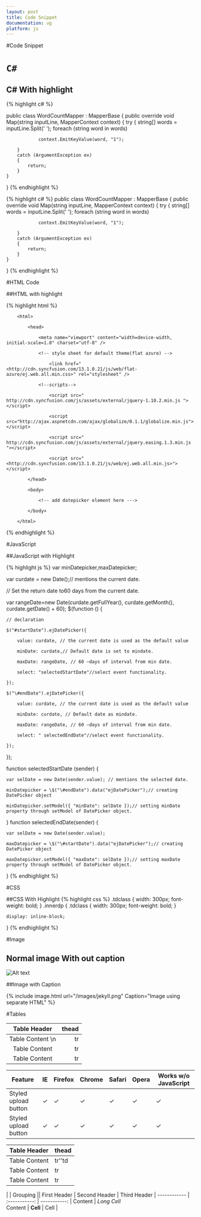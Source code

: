 ```yaml
---
layout: post
title: Code Snippet
documentation: ug
platform: js
---
```


#Code Snippet

# `C#`

## C# With highlight

{% highlight c#  %}


public class WordCountMapper : MapperBase
{
	public override void Map(string inputLine, MapperContext context)
	{
		try
		{
			string[] words = inputLine.Split(' ');
			foreach (string word in words)
			
				context.EmitKeyValue(word, "1");
				
		}
		catch (ArgumentException ex)
		{
			return;
		}
	}
}
{% endhighlight %} 

{% highlight c#  %}
public class WordCountMapper : MapperBase
{
	public override void Map(string inputLine, MapperContext context)
	{
		try
		{
			string[] words = inputLine.Split(' ');
			foreach (string word in words)
			
				context.EmitKeyValue(word, "1");
				
		}
		catch (ArgumentException ex)
		{
			return;
		}
	}
}
{% endhighlight %} 

#HTML Code

##HTML with highlight

{% highlight html  %}
<!DOCTYPE html>

		<html>

			<head>

				<meta name="viewport" content="width=device-width, initial-scale=1.0" charset="utf-8" />

				<!-- style sheet for default theme(flat azure) -->

					<link href="<http://cdn.syncfusion.com/13.1.0.21/js/web/flat-azure/ej.web.all.min.css>" rel="stylesheet" />

				<!--scripts-->
			
					<script src=" http://cdn.syncfusion.com/js/assets/external/jquery-1.10.2.min.js "></script>

					<script src="http://ajax.aspnetcdn.com/ajax/globalize/0.1.1/globalize.min.js"></script>

					<script src=" http://cdn.syncfusion.com/js/assets/external/jquery.easing.1.3.min.js "></script>

					<script src="<http://cdn.syncfusion.com/13.1.0.21/js/web/ej.web.all.min.js>"> </script>

			</head>

			<body>

				<!-- add datepicker element here --->

			</body>

		</html>
{% endhighlight %} 

#JavaScript 

##JavaScript with Highlight

{% highlight js %}
var minDatepicker,maxDatepicker;

var curdate = new Date();// mentions the current date.

// Set the return date to60 days from the current date.

var rangeDate=new Date(curdate.getFullYear(), curdate.getMonth(), curdate.getDate() + 60);
$(function () {

	// declaration

	$("#startDate").ejDatePicker({

		value: curdate, // the current date is used as the default value

		minDate: curdate,// Default date is set to mindate.
		
		maxDate: rangeDate, // 60 –days of interval from min date.

		select: "selectedStartDate"//select event functionality.

	});

	$("\#endDate").ejDatePicker({

		value: curdate, // the current date is used as the default value

		minDate: curdate, // Default date as mindate.

		maxDate: rangeDate, // 60 –days of interval from min date.

		select: " selectedEndDate"//select event functionality.

	});

});

function selectedStartDate (sender) {

	var selDate = new Date(sender.value); // mentions the selected date.

	minDatepicker = \$("\#endDate").data("ejDatePicker");// creating DatePicker object

	minDatepicker.setModel({ "minDate": selDate });// setting minDate property through setModel of DatePicker object.

}
function selectedEndDate(sender) {

	var selDate = new Date(sender.value);

	maxDatepicker = \$("\#startDate").data("ejDatePicker");// creating DatePicker object

	maxDatepicker.setModel({ "maxDate": selDate });// setting maxDate property through setModel of DatePicker object.
}
{% endhighlight %}


#CSS

##CSS With Highlight
{% highlight css %}
.tdclass
{
	width: 300px;
	font-weight: bold;
}
.innerdp
{
	.tdclass
	{
		width: 300px;
		font-weight: bold;
	}

	display: inline-block;
}
{% endhighlight %}
	
#Image

## Normal image With out caption 

![Alt text](/images/jekyll.png "Testing Image Title")

##Image with Caption 

{% include image.html url="/images/jekyll.png" Caption="Image using separate HTML" %}

#Tables


|Table Header|thead|
|:---:|---:|
|Table Content \n |tr|
|Table Content|tr|
|Table Content|tr|


| Feature                                         | IE  | Firefox | Chrome | Safari      | Opera |  Works w/o JavaScript
| ---                                             | --- | ---     | ---    | ---         | ---   |  ---
| Styled upload button                            | ✓   | ✓       | ✓      | ✓           | ✓     |  ✓|
| Styled upload button                            | ✓   | ✓       | ✓      | ✓           | ✓     |  ✓

|Table Header|thead
|---|---
|Table Content|tr'\'td
|Table Content|tr
|Table Content|tr




|             |          Grouping           ||
First Header  | Second Header | Third Header |
 ------------ | :-----------: | -----------: |
Content       |          *Long Cell*        
Content       |   **Cell**    |         Cell |





